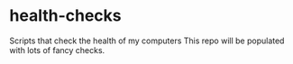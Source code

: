# health-checks
Scripts that check the health of my computers
This repo will be populated with lots of fancy checks.
